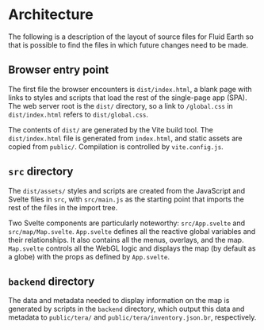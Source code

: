 # Architecture

The following is a description of the layout of source files for Fluid Earth so
that is possible to find the files in which future changes need to be made.

## Browser entry point

The first file the browser encounters is `dist/index.html`, a blank page with
links to styles and scripts that load the rest of the single-page app (SPA). The
web server root is the `dist/` directory, so a link to `/global.css` in
`dist/index.html` refers to `dist/global.css`.

The contents of `dist/` are generated by the Vite build tool. The
`dist/index.html` file is generated from `index.html`, and static assets are
copied from `public/`. Compilation is controlled by `vite.config.js`.

## `src` directory

The `dist/assets/` styles and scripts are created from the JavaScript and
Svelte files in `src`, with `src/main.js` as the starting point that imports the
rest of the files in the import tree.

Two Svelte components are particularly noteworthy: `src/App.svelte` and
`src/map/Map.svelte`. `App.svelte` defines all the reactive global variables and
their relationships. It also contains all the menus, overlays, and the map.
`Map.svelte` controls all the WebGL logic and displays the map (by default as a
globe) with the props as defined by `App.svelte`.

## `backend` directory

The data and metadata needed to display information on the map is generated by
scripts in the `backend` directory, which output this data and metadata to
`public/tera/` and `public/tera/inventory.json.br`, respectively.

